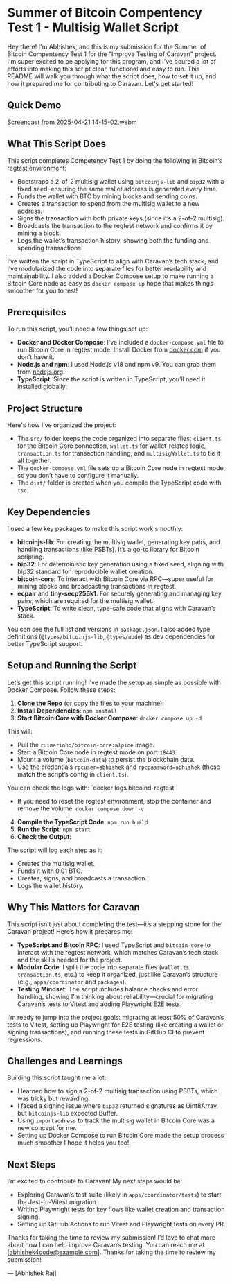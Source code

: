 # Summer of Bitcoin Compentency Test 1 - Multisig Wallet Script

Hey there! I'm Abhishek, and this is my submission for the Summer of Bitcoin Compentency Test 1 for the "Improve Testing of Caravan" project. I'm super excited to be applying for this program, and I've poured a lot of efforts into making this script clear, functional and easy to run. This README will walk you through what the script does, how to set it up, and how it prepared me for contributing to Caravan. Let's get started!

## Quick Demo
[Screencast from 2025-04-21 14-15-02.webm](https://github.com/user-attachments/assets/c931fce7-ccae-477e-baad-16f0b2c33743)

## What This Script Does

This script completes Competency Test 1 by doing the following in Bitcoin’s regtest environment:
- Bootstraps a 2-of-2 multisig wallet using `bitcoinjs-lib` and `bip32` with a fixed seed, ensuring the same wallet address is generated every time.
- Funds the wallet with BTC by mining blocks and sending coins.
- Creates a transaction to spend from the multisig wallet to a new address.
- Signs the transaction with both private keys (since it’s a 2-of-2 multisig).
- Broadcasts the transaction to the regtest network and confirms it by mining a block.
- Logs the wallet’s transaction history, showing both the funding and spending transactions.

I’ve written the script in TypeScript to align with Caravan’s tech stack, and I’ve modularized the code into separate files for better readability and maintainability. I also added a Docker Compose setup to make running a Bitcoin Core node as easy as `docker compose up` hope that makes things smoother for you to test!

## Prerequisites

To run this script, you’ll need a few things set up:
- **Docker and Docker Compose**: I’ve included a `docker-compose.yml` file to run Bitcoin Core in regtest mode. Install Docker from [docker.com](https://www.docker.com/get-started/) if you don’t have it.
- **Node.js and npm**: I used Node.js v18 and npm v9. You can grab them from [nodejs.org](https://nodejs.org/).
- **TypeScript**: Since the script is written in TypeScript, you’ll need it installed globally:

## Project Structure

Here's how I've organized the project:
- The `src/` folder keeps the code organized into separate files: `client.ts` for the Bitcoin Core connection, `wallet.ts` for wallet-related logic, `transaction.ts` for transaction handling, and `multisigWallet.ts` to tie it all together.
- The `docker-compose.yml` file sets up a Bitcoin Core node in regtest mode, so you don’t have to configure it manually.
- The `dist/` folder is created when you compile the TypeScript code with `tsc`.


## Key Dependencies

I used a few key packages to make this script work smoothly:
- **bitcoinjs-lib**: For creating the multisig wallet, generating key pairs, and handling transactions (like PSBTs). It’s a go-to library for Bitcoin scripting.
- **bip32**: For deterministic key generation using a fixed seed, aligning with bip32 standard for reproducible wallet creation.
- **bitcoin-core**: To interact with Bitcoin Core via RPC—super useful for mining blocks and broadcasting transactions in regtest.
- **ecpair** and **tiny-secp256k1**: For securely generating and managing key pairs, which are required for the multisig wallet.
- **TypeScript**: To write clean, type-safe code that aligns with Caravan’s stack.

You can see the full list and versions in `package.json`. I also added type definitions (`@types/bitcoinjs-lib`, `@types/node`) as dev dependencies for better TypeScript support.

## Setup and Running the Script

Let’s get this script running! I’ve made the setup as simple as possible with Docker Compose. Follow these steps:

1. **Clone the Repo** (or copy the files to your machine):
2. **Install Dependencies**: `npm install`
3. **Start Bitcoin Core with Docker Compose**: `docker compose up -d`

This will:
- Pull the `ruimarinho/bitcoin-core:alpine` image.
- Start a Bitcoin Core node in regtest mode on port `18443`.
- Mount a volume (`bitcoin-data`) to persist the blockchain data.
- Use the credentials `rpcuser=abhishek` and `rpcpassword=abhishek` (these match the script’s config in `client.ts`).

You can check the logs with: `docker logs bitcoind-regtest

- If you need to reset the regtest environment, stop the container and remove the volume: `docker compose down -v`

4. **Compile the TypeScript Code**: `npm run build`
5. **Run the Script**: `npm start`
6. **Check the Output**:
   
The script will log each step as it:
- Creates the multisig wallet.
- Funds it with 0.01 BTC.
- Creates, signs, and broadcasts a transaction.
- Logs the wallet history.


## Why This Matters for Caravan

This script isn’t just about completing the test—it’s a stepping stone for the Caravan project! Here’s how it prepares me:
- **TypeScript and Bitcoin RPC**: I used TypeScript and `bitcoin-core` to interact with the regtest network, which matches Caravan’s tech stack and the skills needed for the project.
- **Modular Code**: I split the code into separate files (`wallet.ts`, `transaction.ts`, etc.) to keep it organized, just like Caravan’s structure (e.g., `apps/coordinator` and `packages`).
- **Testing Mindset**: The script includes balance checks and error handling, showing I’m thinking about reliability—crucial for migrating Caravan’s tests to Vitest and adding Playwright E2E tests.

I’m ready to jump into the project goals: migrating at least 50% of Caravan’s tests to Vitest, setting up Playwright for E2E testing (like creating a wallet or signing transactions), and running these tests in GitHub CI to prevent regressions.

## Challenges and Learnings

Building this script taught me a lot:
- I learned how to sign a 2-of-2 multisig transaction using PSBTs, which was tricky but rewarding.
- I faced a signing issue where `bip32` returned signatures as Uint8Array, but `bitcoinjs-lib` expected Buffer.
- Using `importaddress` to track the multisig wallet in Bitcoin Core was a new concept for me.
- Setting up Docker Compose to run Bitcoin Core made the setup process much smoother I hope it helps you too!

## Next Steps

I’m excited to contribute to Caravan! My next steps would be:
- Exploring Caravan’s test suite (likely in `apps/coordinator/tests`) to start the Jest-to-Vitest migration.
- Writing Playwright tests for key flows like wallet creation and transaction signing.
- Setting up GitHub Actions to run Vitest and Playwright tests on every PR.

Thanks for taking the time to review my submission! I’d love to chat more about how I can help improve Caravan’s testing. You can reach me at [abhishek4code@example.com]. 
Thanks for taking the time to review my submission!

— [Abhishek Raj]

